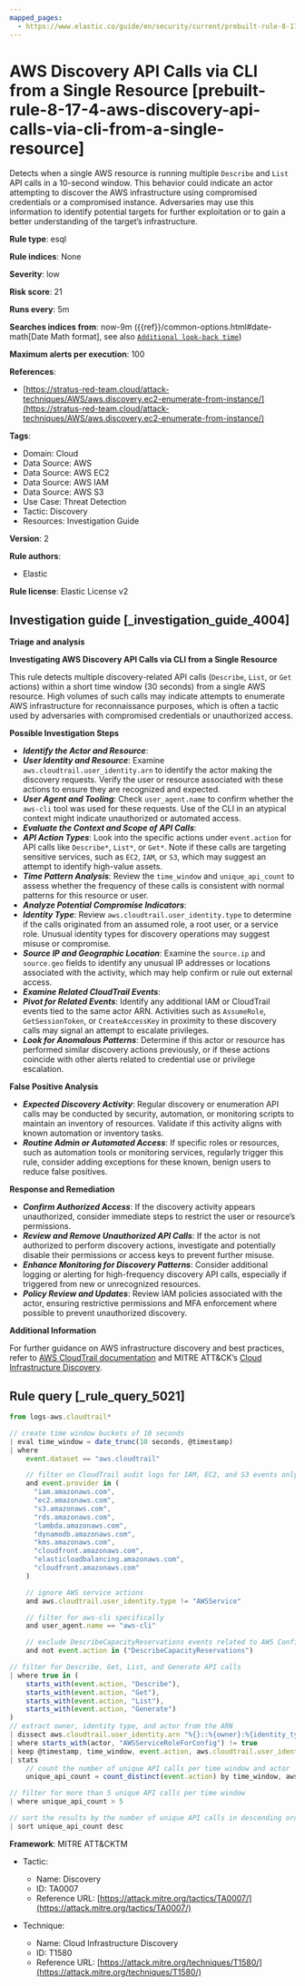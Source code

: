 ```yaml
---
mapped_pages:
  - https://www.elastic.co/guide/en/security/current/prebuilt-rule-8-17-4-aws-discovery-api-calls-via-cli-from-a-single-resource.html
---
```


# AWS Discovery API Calls via CLI from a Single Resource [prebuilt-rule-8-17-4-aws-discovery-api-calls-via-cli-from-a-single-resource]

Detects when a single AWS resource is running multiple `Describe` and `List` API calls in a 10-second window. This behavior could indicate an actor attempting to discover the AWS infrastructure using compromised credentials or a compromised instance. Adversaries may use this information to identify potential targets for further exploitation or to gain a better understanding of the target’s infrastructure.

**Rule type**: esql

**Rule indices**: None

**Severity**: low

**Risk score**: 21

**Runs every**: 5m

**Searches indices from**: now-9m ({{ref}}/common-options.html#date-math[Date Math format], see also [`Additional look-back time`](docs-content://solutions/security/detect-and-alert/create-detection-rule.md#rule-schedule))

**Maximum alerts per execution**: 100

**References**:

* [https://stratus-red-team.cloud/attack-techniques/AWS/aws.discovery.ec2-enumerate-from-instance/](https://stratus-red-team.cloud/attack-techniques/AWS/aws.discovery.ec2-enumerate-from-instance/)

**Tags**:

* Domain: Cloud
* Data Source: AWS
* Data Source: AWS EC2
* Data Source: AWS IAM
* Data Source: AWS S3
* Use Case: Threat Detection
* Tactic: Discovery
* Resources: Investigation Guide

**Version**: 2

**Rule authors**:

* Elastic

**Rule license**: Elastic License v2

## Investigation guide [_investigation_guide_4004]

**Triage and analysis**

**Investigating AWS Discovery API Calls via CLI from a Single Resource**

This rule detects multiple discovery-related API calls (`Describe`, `List`, or `Get` actions) within a short time window (30 seconds) from a single AWS resource. High volumes of such calls may indicate attempts to enumerate AWS infrastructure for reconnaissance purposes, which is often a tactic used by adversaries with compromised credentials or unauthorized access.

**Possible Investigation Steps**

* ***Identify the Actor and Resource***:
* ***User Identity and Resource***: Examine `aws.cloudtrail.user_identity.arn` to identify the actor making the discovery requests. Verify the user or resource associated with these actions to ensure they are recognized and expected.
* ***User Agent and Tooling***: Check `user_agent.name` to confirm whether the `aws-cli` tool was used for these requests. Use of the CLI in an atypical context might indicate unauthorized or automated access.
* ***Evaluate the Context and Scope of API Calls***:
* ***API Action Types***: Look into the specific actions under `event.action` for API calls like `Describe*`, `List*`, or `Get*`. Note if these calls are targeting sensitive services, such as `EC2`, `IAM`, or `S3`, which may suggest an attempt to identify high-value assets.
* ***Time Pattern Analysis***: Review the `time_window` and `unique_api_count` to assess whether the frequency of these calls is consistent with normal patterns for this resource or user.
* ***Analyze Potential Compromise Indicators***:
* ***Identity Type***: Review `aws.cloudtrail.user_identity.type` to determine if the calls originated from an assumed role, a root user, or a service role. Unusual identity types for discovery operations may suggest misuse or compromise.
* ***Source IP and Geographic Location***: Examine the `source.ip` and `source.geo` fields to identify any unusual IP addresses or locations associated with the activity, which may help confirm or rule out external access.
* ***Examine Related CloudTrail Events***:
* ***Pivot for Related Events***: Identify any additional IAM or CloudTrail events tied to the same actor ARN. Activities such as `AssumeRole`, `GetSessionToken`, or `CreateAccessKey` in proximity to these discovery calls may signal an attempt to escalate privileges.
* ***Look for Anomalous Patterns***: Determine if this actor or resource has performed similar discovery actions previously, or if these actions coincide with other alerts related to credential use or privilege escalation.

**False Positive Analysis**

* ***Expected Discovery Activity***: Regular discovery or enumeration API calls may be conducted by security, automation, or monitoring scripts to maintain an inventory of resources. Validate if this activity aligns with known automation or inventory tasks.
* ***Routine Admin or Automated Access***: If specific roles or resources, such as automation tools or monitoring services, regularly trigger this rule, consider adding exceptions for these known, benign users to reduce false positives.

**Response and Remediation**

* ***Confirm Authorized Access***: If the discovery activity appears unauthorized, consider immediate steps to restrict the user or resource’s permissions.
* ***Review and Remove Unauthorized API Calls***: If the actor is not authorized to perform discovery actions, investigate and potentially disable their permissions or access keys to prevent further misuse.
* ***Enhance Monitoring for Discovery Patterns***: Consider additional logging or alerting for high-frequency discovery API calls, especially if triggered from new or unrecognized resources.
* ***Policy Review and Updates***: Review IAM policies associated with the actor, ensuring restrictive permissions and MFA enforcement where possible to prevent unauthorized discovery.

**Additional Information**

For further guidance on AWS infrastructure discovery and best practices, refer to [AWS CloudTrail documentation](https://docs.aws.amazon.com/awscloudtrail/latest/userguide/cloudtrail-event-reference.html) and MITRE ATT&CK’s [Cloud Infrastructure Discovery](https://attack.mitre.org/techniques/T1580/).


## Rule query [_rule_query_5021]

```js
from logs-aws.cloudtrail*

// create time window buckets of 10 seconds
| eval time_window = date_trunc(10 seconds, @timestamp)
| where
    event.dataset == "aws.cloudtrail"

    // filter on CloudTrail audit logs for IAM, EC2, and S3 events only
    and event.provider in (
      "iam.amazonaws.com",
      "ec2.amazonaws.com",
      "s3.amazonaws.com",
      "rds.amazonaws.com",
      "lambda.amazonaws.com",
      "dynamodb.amazonaws.com",
      "kms.amazonaws.com",
      "cloudfront.amazonaws.com",
      "elasticloadbalancing.amazonaws.com",
      "cloudfront.amazonaws.com"
    )

    // ignore AWS service actions
    and aws.cloudtrail.user_identity.type != "AWSService"

    // filter for aws-cli specifically
    and user_agent.name == "aws-cli"

    // exclude DescribeCapacityReservations events related to AWS Config
    and not event.action in ("DescribeCapacityReservations")

// filter for Describe, Get, List, and Generate API calls
| where true in (
    starts_with(event.action, "Describe"),
    starts_with(event.action, "Get"),
    starts_with(event.action, "List"),
    starts_with(event.action, "Generate")
)
// extract owner, identity type, and actor from the ARN
| dissect aws.cloudtrail.user_identity.arn "%{}::%{owner}:%{identity_type}/%{actor}"
| where starts_with(actor, "AWSServiceRoleForConfig") != true
| keep @timestamp, time_window, event.action, aws.cloudtrail.user_identity.arn
| stats
    // count the number of unique API calls per time window and actor
    unique_api_count = count_distinct(event.action) by time_window, aws.cloudtrail.user_identity.arn

// filter for more than 5 unique API calls per time window
| where unique_api_count > 5

// sort the results by the number of unique API calls in descending order
| sort unique_api_count desc
```

**Framework**: MITRE ATT&CKTM

* Tactic:

    * Name: Discovery
    * ID: TA0007
    * Reference URL: [https://attack.mitre.org/tactics/TA0007/](https://attack.mitre.org/tactics/TA0007/)

* Technique:

    * Name: Cloud Infrastructure Discovery
    * ID: T1580
    * Reference URL: [https://attack.mitre.org/techniques/T1580/](https://attack.mitre.org/techniques/T1580/)



